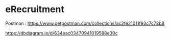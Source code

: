 # eRecruitment

Postman : https://www.getpostman.com/collections/ac2fe21011f93c7c78b8

https://dbdiagram.io/d/634eac03470941019588e30c
